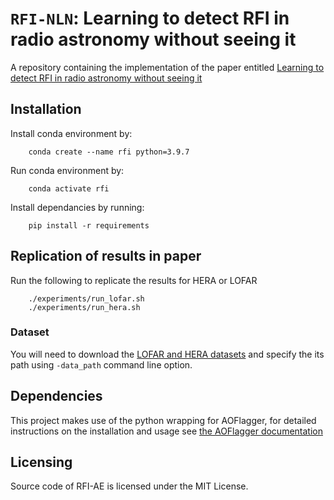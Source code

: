# `RFI-NLN`: Learning to detect RFI in radio astronomy without seeing it

A repository containing the implementation of the paper
entitled [Learning to detect RFI in radio astronomy without seeing it](https://academic.oup.com/mnras/advance-article/doi/10.1093/mnras/stac2503/6692884)

## Installation

Install conda environment by:

``` 
    conda create --name rfi python=3.9.7
``` 

Run conda environment by:

``` 
    conda activate rfi
``` 

Install dependancies by running:

``` 
    pip install -r requirements
``` 

## Replication of results in paper

Run the following to replicate the results for HERA or LOFAR

```
    ./experiments/run_lofar.sh
    ./experiments/run_hera.sh
```

### Dataset

You will need to download the [LOFAR and HERA datasets](https://zenodo.org/record/6724065) and
specify the its path using `-data_path` command line option.

## Dependencies

This project makes use of the python wrapping for AOFlagger, for detailed instructions on the
installation and usage
see [the AOFlagger documentation](https://aoflagger.readthedocs.io/en/latest/)

## Licensing

Source code of RFI-AE is licensed under the MIT License.
